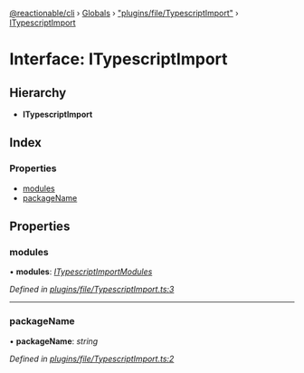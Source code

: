 [@reactionable/cli](../README.md) › [Globals](../globals.md) › ["plugins/file/TypescriptImport"](../modules/_plugins_file_typescriptimport_.md) › [ITypescriptImport](_plugins_file_typescriptimport_.itypescriptimport.md)

# Interface: ITypescriptImport

## Hierarchy

* **ITypescriptImport**

## Index

### Properties

* [modules](_plugins_file_typescriptimport_.itypescriptimport.md#modules)
* [packageName](_plugins_file_typescriptimport_.itypescriptimport.md#packagename)

## Properties

###  modules

• **modules**: *[ITypescriptImportModules](../modules/_plugins_file_typescriptimport_.md#itypescriptimportmodules)*

*Defined in [plugins/file/TypescriptImport.ts:3](https://github.com/neilime/reactionable-cli/blob/86c13e3/src/plugins/file/TypescriptImport.ts#L3)*

___

###  packageName

• **packageName**: *string*

*Defined in [plugins/file/TypescriptImport.ts:2](https://github.com/neilime/reactionable-cli/blob/86c13e3/src/plugins/file/TypescriptImport.ts#L2)*

